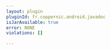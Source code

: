 ```yaml
---
layout: plugin
pluginId: fr.coppernic.android.javadoc
isJarAvailable: true
error: NONE
violations: []

---
```

